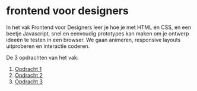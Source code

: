 # frontend voor designers

In het vak Frontend voor Designers leer je hoe je met HTML en CSS, en een beetje Javascript, snel en eenvoudig prototypes kan maken om je ontwerp ideeën te testen in een browser. We gaan animeren, responsive layouts uitproberen en interactie coderen.

De 3 opdrachten van het vak:

1. [Opdracht 1](opdracht1)
2. [Opdracht 2](opdracht2)
3. [Opdracht 3](opdracht3)
